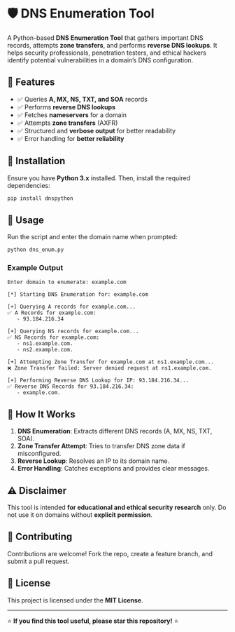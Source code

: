 
# 🛡️ DNS Enumeration Tool  

A Python-based **DNS Enumeration Tool** that gathers important DNS records, attempts **zone transfers**, and performs **reverse DNS lookups**. It helps security professionals, penetration testers, and ethical hackers identify potential vulnerabilities in a domain’s DNS configuration.  

## 🚀 Features  
- ✅ Queries **A, MX, NS, TXT, and SOA** records  
- ✅ Performs **reverse DNS lookups**  
- ✅ Fetches **nameservers** for a domain  
- ✅ Attempts **zone transfers** (AXFR)  
- ✅ Structured and **verbose output** for better readability  
- ✅ Error handling for **better reliability**  

## 📌 Installation  
Ensure you have **Python 3.x** installed. Then, install the required dependencies:  

```sh
pip install dnspython
```

## 🎯 Usage  
Run the script and enter the domain name when prompted:  

```sh
python dns_enum.py
```

### **Example Output**  
```
Enter domain to enumerate: example.com

[*] Starting DNS Enumeration for: example.com

[+] Querying A records for example.com...
✅ A Records for example.com:
   - 93.184.216.34

[+] Querying NS records for example.com...
✅ NS Records for example.com:
   - ns1.example.com.
   - ns2.example.com.

[+] Attempting Zone Transfer for example.com at ns1.example.com...
❌ Zone Transfer Failed: Server denied request at ns1.example.com.

[+] Performing Reverse DNS Lookup for IP: 93.184.216.34...
✅ Reverse DNS Records for 93.184.216.34:
   - example.com.
```

## 🔧 How It Works  
1. **DNS Enumeration**: Extracts different DNS records (A, MX, NS, TXT, SOA).  
2. **Zone Transfer Attempt**: Tries to transfer DNS zone data if misconfigured.  
3. **Reverse Lookup**: Resolves an IP to its domain name.  
4. **Error Handling**: Catches exceptions and provides clear messages.  

## ⚠️ Disclaimer  
This tool is intended **for educational and ethical security research** only. Do not use it on domains without **explicit permission**.  

## 🤝 Contributing  
Contributions are welcome! Fork the repo, create a feature branch, and submit a pull request.  

## 📜 License  
This project is licensed under the **MIT License**.  

---

⭐ **If you find this tool useful, please star this repository!** ⭐
```
